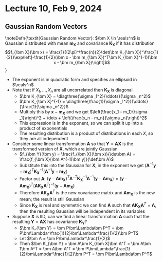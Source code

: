 # Lecture 10, Feb 9, 2024

## Gaussian Random Vectors

\noteDefn{\textit{Gaussian Random Vector}: $\bm X \in \reals^n$ is Gaussian distributed with mean $\bm m_{\bm X}$ and covariance $\bm K_{\bm X}$ if it has distribution $$f_{\bm X}(\bm x) = \frac{1}{(2\pi)^\frac{n}{2}\det(\bm K_{\bm X})^\frac{1}{2}}\exp\left[-\frac{1}{2}(\bm x - \bm m_{\bm X})^T\bm K_{\bm X}^{-1}(\bm x - \bm m_{\bm X})\right]$$}

* The exponent is in quadratic form and specifies an ellipsoid in $\reals^n$
* Note that if $X_1, \dots, X_n$ are all uncorrelated then $\bm K_{\bm X}$ is diagonal
	* $\bm K_{\bm X} = \diagthree{\sigma _1^2}{\ddots}{\sigma _n^2}$
	* $\bm K_{\bm X}^{-1} = \diagthree{\frac{1}{\sigma _1^2}}{\ddots}{\frac{1}{\sigma _n^2}}$
	* Multiply this by $\bm x - \bm m_{\bm X}$ and we get $\left(\frac{x_1 - m_1}{\sigma _1}\right)^2 + \dots + \left(\frac{x_n - m_n}{\sigma _n}\right)^2$
	* This expression is in the exponent, so we can split it up into a product of exponentials
	* The resulting distribution is a product of distributions in each $X$, so they are all independent
* Consider some linear transformation $\bm A$ so that $\bm Y = \bm A\bm X$ is the transformed version of $\bm X$, which are jointly Gaussian
	* $f_{\bm Y}(\bm y) = \frac{f_{\bm X}(\bm x)}{\det\bm A} = \frac{f_{\bm X}(\bm A^{-1}\bm y)}{\det\bm A}$
	* Substitute this into the Gaussian for $\bm X$, in the exponent we get $(\bm A^{-1}\bm y - \bm m_{\bm X})^T\bm K_{\bm X}^{-1}(\bm A^{-1}\bm y - \bm m_{\bm X})$
	* Factor out $\bm A$: $(\bm y - \bm A\bm m_{\bm X})^T\bm A^{-T}\bm K_{\bm X}^{-1}\bm A^{-1}(\bm y - \bm A\bm m_{\bm X}) = (\bm y - \bm A\bm m_{\bm X})^T(\bm A\bm K_{\bm X}\bm A^T)^{-1}(\bm y - \bm A\bm m_{\bm X})$
	* Therefore $\bm A\bm K_{\bm X}\bm A^T$ is the new covariance matrix and $\bm A\bm m_{\bm X}$ is the new mean; the result is still Gaussian
	* Since $\bm K_{\bm X}$ is real and symmetric we can find $\bm A$ such that $\bm A\bm K_{\bm X}\bm A^T = \bm\Lambda$, then the resulting Gaussian will be independent in its variables
* Suppose $\bm X$ is IID, can we find a linear transformation $\bm A$ such that the resulting $\bm Y = \bm A\bm X$ has covariance $\bm K_{\bm Y}$?
	* $\bm K_{\bm Y} = \bm P\bm\Lambda\bm P^T = \bm P\bm\Lambda^\frac{1}{2}\bm\Lambda^\frac{1}{2}\bm P^T$
	* Let $\bm A = \bm P\bm\Lambda^\frac{1}{2}$
	* Then $\bm K_{\bm Y} = \bm A\bm K_{\bm X}\bm A^T = \bm A\bm 1\bm A^T = \bm A\bm A^T = \bm P\bm\Lambda^\frac{1}{2}\bm\Lambda^\frac{1}{2}\bm P^T = \bm P\bm\Lambda\bm P^T$

